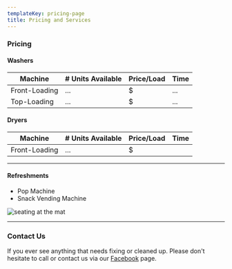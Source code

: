 ```yaml
---
templateKey: pricing-page
title: Pricing and Services
---
```

### Pricing

#### Washers

<table className="table is-bordered">
	<thead>
		<tr>
			<th>Machine</th>
			<th># Units Available</th>
			<th>Price/Load</th>
			<th>Time</th>
		</tr>
	</thead>
	<tbody>
		<tr>
			<td>Front-Loading</td>
			<td>...</td>
			<td>$</td>
			<td>...</td>
		</tr>
		<tr>
			<td>Top-Loading</td>
			<td>...</td>
			<td>$</td>
			<td>...</td>
		</tr>
	</tbody>
</table>

#### Dryers

<table className="table is-bordered">
	<thead>
		<tr>
			<th>Machine</th>
			<th># Units Available</th>
			<th>Price/Load</th>
			<th>Time</th>
		</tr>
	</thead>
	<tbody>
		<tr>
			<td>Front-Loading</td>
			<td>...</td>
			<td>$</td>
		</tr>
	</tbody>
</table>

____

#### Refreshments

* Pop Machine
* Snack Vending Machine

![seating at the mat](./img/the-mat-seating.jpg)

____

### Contact Us

If you ever see anything that needs fixing or cleaned up. Please don't hesitate to call or contact us via our [Facebook](https://www.facebook.com/mtmorrismat) page.